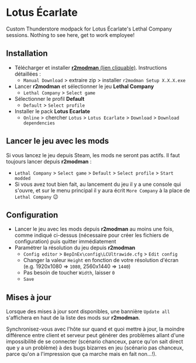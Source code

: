 # Lotus Écarlate

Custom Thunderstore modpack for Lotus Écarlate's Lethal Company sessions.
Nothing to see here, get to work employee!

## Installation

- Télécharger et installer [**r2modman** (lien cliquable)](https://thunderstore.io/c/lethal-company/p/ebkr/r2modman/). Instructions détaillées :
  - `Manual Download` > extraire zip > installer `r2modman Setup X.X.X.exe`
- Lancer **r2modman** et sélectionner le jeu **Lethal Company**
  - `Lethal Company` > `Select game`
- Sélectionner le profil **Default**
  - `Default` > `Select profile`
- Installer le pack **Lotus Ecarlate**
  - `Online` > chercher `Lotus` > `Lotus Ecarlate` > `Download` > `Download dependencies`

## Lancer le jeu avec les mods

Si vous lancez le jeu depuis Steam, les mods ne seront pas actifs.
Il faut toujours lancer depuis **r2modman** :

- `Lethal Company` > `Select game` > `Default` > `Select profile` > `Start modded`
- Si vous avez tout bien fait, au lancement du jeu il y a une console qui s'ouvre, et sur le menu principal il y aura écrit `More Company` à la place de `Lethal Company` 😉

## Configuration

- Lancer le jeu avec les mods depuis **r2modman** au moins une fois, comme indiqué ci-dessus (nécessaire pour créer les fichiers de configuration) puis quitter immédiatement
- Paramétrer la résolution du jeu depuis **r2modman**
  - `Config editor` > `BepInEx\config\LCUltrawide.cfg` > `Edit config`
  - Changer la valeur `Height` en fonction de votre résolution d'écran (e.g. 1920x1080 => `1080`, 2560x1440 => `1440`)
  - Pas besoin de toucher `Width`, laisser `0`
  - `Save`

## Mises à jour

Lorsque des mises à jour sont disponibles, une bannière `Update all` s'affichera en haut de la liste des mods sur **r2modman**.

Synchronisez-vous avec l'hôte sur quand et quoi mettre à jour, la moindre différence entre client et serveur peut générer des problèmes allant d'une impossibilité de se connecter (scénario chanceux, parce qu'on sait direct que y a un problème) à des bugs bizarres en jeu (scénario pas chanceux, parce qu'on a l'impression que ça marche mais en fait non...!).
